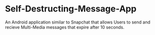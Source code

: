 # Self-Destructing-Message-App

An Android application similar to Snapchat that allows Users to send and recieve Multi-Media messages that expire after 
10 seconds.
